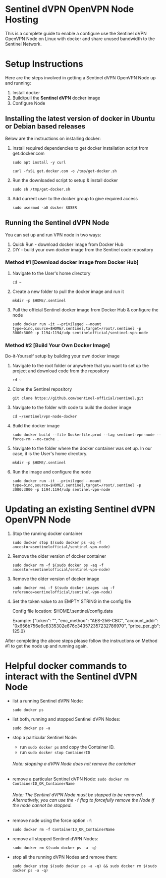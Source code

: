 Sentinel dVPN OpenVPN Node Hosting
===

This is a complete guide to enable a configure use the Sentinel dVPN OpenVPN Node on Linux with docker and share unused bandwidth to the Sentinel Network.

Setup Instructions
===

Here are the steps involved in getting a Sentinel dVPN OpenVPN Node up and running:

1. Install docker
2. Build/pull the **Sentinel dVPN** docker image
3. Configure Node


Installing the latest version of docker in Ubuntu or Debian based releases
---

Below are the instructions on installing docker:

1. Install required dependencies to get docker installation script from get.docker.com

    `sudo apt install -y curl`

    `curl -fsSL get.docker.com -o /tmp/get-docker.sh`

2. Run the downloaded script to setup & install docker

    `sudo sh /tmp/get-docker.sh`

3. Add current user to the docker group to give required access

   `sudo usermod -aG docker $USER`

Running the Sentinel dVPN Node
---

You can set up and run VPN node in two ways:

1. Quick Run - download docker image from Docker Hub
2. DIY - build your own docker image from the Sentinel code repository

### Method #1 [Download docker image from Docker Hub]

1. Navigate to the User's home directory

    `cd ~`

2. Create a new folder to pull the docker image and run it

    `mkdir -p $HOME/.sentinel`
    
3. Pull the official Sentinel docker image from Docker Hub & configure the node

    `sudo docker run -it --privileged --mount type=bind,source=$HOME/.sentinel,target=/root/.sentinel -p 3000:3000 -p 1194:1194/udp sentinelofficial/sentinel-vpn-node`

### Method #2 [Build Your Own Docker Image]

Do-it-Yourself setup by building your own docker image

1. Navigate to the root folder or anywhere that you want to set up the project and download code from the repository

    `cd ~`
2. Clone the Sentinel repository

    `git clone https://github.com/sentinel-official/sentinel.git`

3. Navigate to the folder with code to build the docker image

    `cd ~/sentinel/vpn-node-docker`

4. Build the docker image

    `sudo docker build --file Dockerfile.prod --tag sentinel-vpn-node --force-rm --no-cache .`

5. Navigate to the folder where the docker container was set up. In our case, it is the User's home directory.

    `mkdir -p $HOME/.sentinel`

6. Run the image and configure the node

    `sudo docker run -it --privileged --mount type=bind,source=$HOME/.sentinel,target=/root/.sentinel -p 3000:3000 -p 1194:1194/udp sentinel-vpn-node`

Updating an existing Sentinel dVPN OpenVPN Node
===

1. Stop the running docker container

    `sudo docker stop $(sudo docker ps -aq -f ancestor=sentinelofficial/sentinel-vpn-node)`

2. Remove the older version of docker container

    `sudo docker rm -f $(sudo docker ps -aq -f ancestor=sentinelofficial/sentinel-vpn-node)`

3. Remove the older version of docker image

    `sudo docker rmi -f $(sudo docker images -aq -f reference=sentinelofficial/sentinel-vpn-node)`

4. Set the token value to an EMPTY STRING in the config file

    Config file location: $HOME/.sentinel/config.data
    
    Example: {"token": "", "enc_method": "AES-256-CBC", "account_addr": "0x656b756e6c6335302e676c343572357232786970", "price_per_gb": 125.0}

After completing the above steps please follow the instructions on Method #1 to get the node up and running again.

Helpful docker commands to interact with the Sentinel dVPN Node
===

*  list a running Sentinel dVPN Node: 

    ```sudo docker ps```

* list both, running and stopped Sentinel dVPN Nodes:

    ```sudo docker ps -a```
    
* stop a particular Sentinel Node:

    * run ```sudo docker ps``` and copy the Container ID.
    * run ```sudo docker stop ContainerID```
 
     ###### Note: stopping a dVPN Node does not remove the container
 
* remove a particular Sentinel dVPN Node:
    ```sudo docker rm ContainerID_OR_ContainerName```

    ###### Note: The Sentinel dVPN Node must be stopped to be removed. Alternatively, you can use the `-f` flag to forcefully remove the Node if the node cannot be stopped.

* remove node using the force option `-f`:

    ```sudo docker rm -f ContainerID_OR_ContainerName```

* remove all stopped Sentinel dVPN Nodes:

    ```sudo docker rm $(sudo docker ps -a -q)```
    
* stop all the running dVPN Nodes and remove them:

    ```sudo docker stop $(sudo docker ps -a -q) && sudo docker rm $(sudo docker ps -a -q)```
